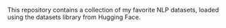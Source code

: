 This repository contains a collection of my favorite NLP datasets, loaded using the datasets library from Hugging Face.
